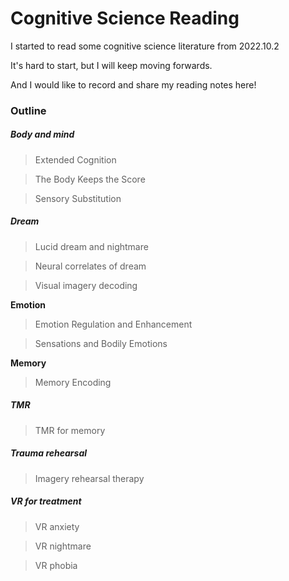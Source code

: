 # Cognitive Science Reading
I started to read some cognitive science literature from 2022.10.2

It's hard to start, but I will keep moving forwards.

And I would like to record and share my reading notes here!

### Outline

##### Body and mind

>Extended Cognition

> The Body Keeps the Score

>Sensory Substitution

##### Dream

> Lucid dream and nightmare

> Neural correlates of dream

> Visual imagery decoding

**Emotion**

>Emotion Regulation and Enhancement

>Sensations and Bodily Emotions

**Memory**

>Memory Encoding

##### TMR

> TMR for memory

##### Trauma rehearsal

>Imagery rehearsal therapy

##### VR for treatment

> VR anxiety

> VR nightmare

> VR phobia